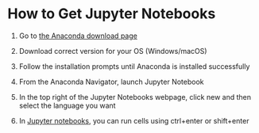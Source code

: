 # How to Get Jupyter Notebooks
1. Go to [the Anaconda download page]( https://www.anaconda.com/download/)

2. Download correct version for your OS (Windows/macOS)
    
3. Follow the installation prompts until Anaconda is installed successfully

4. From the Anaconda Navigator, launch Jupyter Notebook

5. In the top right of the Jupyter Notebooks webpage, click new and then select the language you want
    
6. In [Jupyter notebooks]( https://www.cheatography.com/weidadeyue/cheat-sheets/jupyter-notebook/), you can run cells using ctrl+enter or shift+enter
